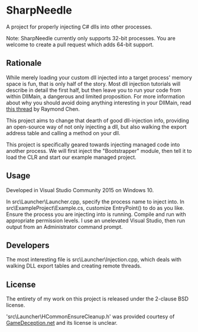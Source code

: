 # SharpNeedle

A project for properly injecting C# dlls into other processes.

Note: SharpNeedle currently only supports 32-bit processes. You are welcome to create a pull request which adds 64-bit support.

## Rationale

While merely loading your custom dll injected into a target process' memory
space is fun, that is only half of the story. Most dll injection tutorials will
describe in detail the first half, but then leave you to run your code from
within DllMain, a dangerous and limited proposition. For more information about
why you should avoid doing anything interesting in your DllMain, read
[this thread](http://blogs.msdn.com/b/oldnewthing/archive/2004/01/27/63401.aspx)
by Raymond Chen.

This project aims to change that dearth of good dll-injection info, providing an
open-source way of not only injecting a dll, but also walking the export address
table and calling a method on your dll.

This project is specifically geared towards injecting managed code into another
process. We will first inject the "Bootstrapper" module, then tell it to load
the CLR and start our example managed project.

## Usage

Developed in Visual Studio Community 2015 on Windows 10.

In src\Launcher\Launcher.cpp, specify the process name to inject into.
In src\ExampleProject\Example.cs, customize EntryPoint() to do as you like.
Ensure the process you are injecting into is running.
Compile and run with appropriate permission levels. I use an unelevated Visual Studio, then run output from an Administrator command prompt.

## Developers

The most interesting file is src\Launcher\Injection.cpp, which deals with walking DLL export tables and creating remote threads.


## License

The entirety of my work on this project is released under the 2-clause BSD license.

'src\Launcher\HCommonEnsureCleanup.h' was provided courtesy of [GameDeception.net](http://www.gamedeception.net/forums/184-Windows-Internals) and its license is unclear.
